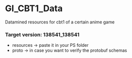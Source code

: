 # GI_CBT1_Data
 Datamined resources for cbt1 of a certain anime game

### Target version: 138541_138541

- resources -> paste it in your PS folder
- proto -> in case you want to verify the protobuf schemas